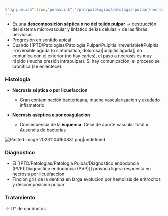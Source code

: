 ```yaml
---
{"dg-publish":true,"permalink":"/ptd/patologias/patologia-pulpar/necrosis-pulpar/"}
---
```


- Es una **descomposición séptica o no del tejido pulpar** → destrucción del sistema microvascular y linfatico de las células + de las fibras nerviosas
- Progresión en sentido apical
- Cuando [[PTD/Patologias/Patologia Pulpar/Pulpitis Irreverisble#Pulpitis irreversible aguda (o sintomatica, dolorosa)\|pulpitis aguda]] no comunica con el exterior (no hay caries), el paso a necrosis es muy rápido (mucha presión intrapulpar). Si hay comunicación, el proceso se cronifica (se enlentece).

### Histologia

- **Necrosis séptica o por licuefaccion** 
	- Gran contaminación bacterioana, mucha vascularizacion y exudado inflamatorio

- **Necrosis aséptica o por coagulación** 
	- Consecuencia de la **isquemia**. Cese de aporte vascular total = Ausencia de bacterias

![Pasted image 20231104160831.png|undefined](/img/user/Cirugia%20Bucal%20I/Medias/Pasted%20image%2020231104160831.png)

### Diagnostico 

- El [[PTD/Patologias/Patologia Pulpar/Diagnostico endodoncia (PVP)\|Diagnostico endodoncia (PVP)]] provoca ligera respuesta en necrosis por licuefaccion
- Tincion gris de la dentina en larga evolucion por hemolisis de eritrocitos y descomposicion pulpar

### Tratamiento 

→ Tt° de conductos